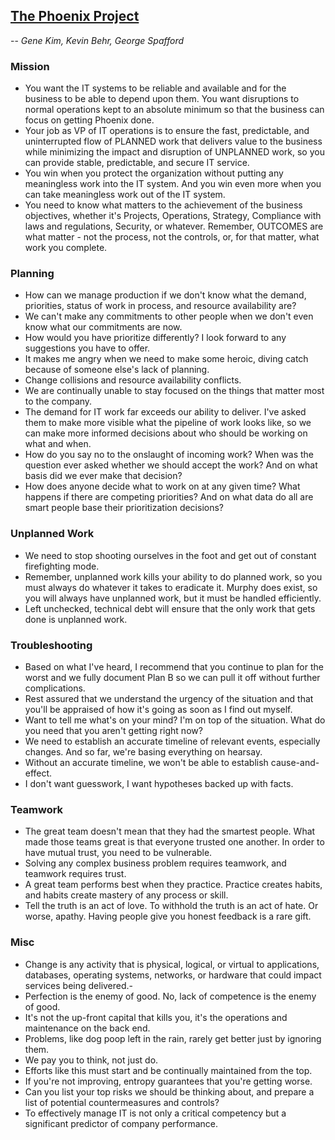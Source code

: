 ## [The Phoenix Project](/the-phoenix-project.md)
-- *Gene Kim, Kevin Behr, George Spafford*


### Mission
- You want the IT systems to be reliable and available and for the business to be able to depend upon them. You want disruptions to normal operations kept to an absolute minimum so that the business can focus on getting Phoenix done.
- Your job as VP of IT operations is to ensure the fast, predictable, and uninterrupted flow of PLANNED work that delivers value to the business while minimizing the impact and disruption of UNPLANNED work, so you can provide stable, predictable, and secure IT service.
- You win when you protect the organization without putting any meaningless work into the IT system. And you win even more when you can take meaningless work out of the IT system.
- You need to know what matters to the achievement of the business objectives, whether it's Projects, Operations, Strategy, Compliance with laws and regulations, Security, or whatever. Remember, OUTCOMES are what matter - not the process, not the controls, or, for that matter, what work you complete.


### Planning
- How can we manage production if we don't know what the demand, priorities, status of work in process, and resource availability are?
- We can't make any commitments to other people when we don't even know what our commitments are now.
- How would you have prioritize differently? I look forward to any suggestions you have to offer.
- It makes me angry when we need to make some heroic, diving catch because of someone else's lack of planning.
- Change collisions and resource availability conflicts.
- We are continually unable to stay focused on the things that matter most to the company.
- The demand for IT work far exceeds our ability to deliver. I've asked them to make more visible what the pipeline of work looks like, so we can make more informed decisions about who should be working on what and when.
- How do you say no to the onslaught of incoming work? When was the question ever asked whether we should accept the work? And on what basis did we ever make that decision?
- How does anyone decide what to work on at any given time? What happens if there are competing priorities? And on what data do all are smart people base their prioritization decisions?


### Unplanned Work
- We need to stop shooting ourselves in the foot and get out of constant firefighting mode.
- Remember, unplanned work kills your ability to do planned work, so you must always do whatever it takes to eradicate it. Murphy does exist, so you will always have unplanned work, but it must be handled efficiently.
- Left unchecked, technical debt will ensure that the only work that gets done is unplanned work.


### Troubleshooting
- Based on what I've heard, I recommend that you continue to plan for the worst and we fully document Plan B so we can pull it off without further complications.
- Rest assured that we understand the urgency of the situation and that you'll be appraised of how it's going as soon as I find out myself.
- Want to tell me what's on your mind? I'm on top of the situation. What do you need that you aren't getting right now?
- We need to establish an accurate timeline of relevant events, especially changes. And so far, we're basing everything on hearsay.
- Without an accurate timeline, we won't be able to establish cause-and-effect.
- I don't want guesswork, I want hypotheses backed up with facts.


### Teamwork
- The great team doesn't mean that they had the smartest people. What made those teams great is that everyone trusted one another. In order to have mutual trust, you need to be vulnerable.
- Solving any complex business problem requires teamwork, and teamwork requires trust.
- A great team performs best when they practice. Practice creates habits, and habits create mastery of any process or skill.
- Tell the truth is an act of love. To withhold the truth is an act of hate. Or worse, apathy. Having people give you honest feedback is a rare gift.


### Misc
- Change is any activity that is physical, logical, or virtual to applications, databases, operating systems, networks, or hardware that could impact services being delivered.-
- Perfection is the enemy of good. No, lack of competence is the enemy of good.
- It's not the up-front capital that kills you, it's the operations and maintenance on the back end.
- Problems, like dog poop left in the rain, rarely get better just by ignoring them.
- We pay you to think, not just do.
- Efforts like this must start and be continually maintained from the top.
- If you're not improving, entropy guarantees that you're getting worse.
- Can you list your top risks we should be thinking about, and prepare a list of potential countermeasures and controls?
- To effectively manage IT is not only a critical competency but a significant predictor of company performance.